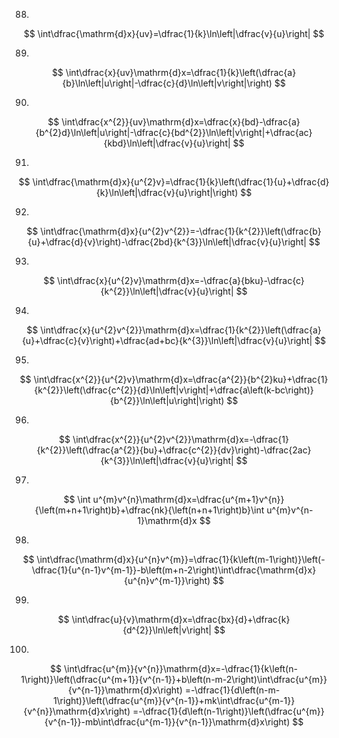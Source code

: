 
88.
$$
\int\dfrac{\mathrm{d}x}{uv}=\dfrac{1}{k}\ln\left|\dfrac{v}{u}\right|
$$

89.
$$
\int\dfrac{x}{uv}\mathrm{d}x=\dfrac{1}{k}\left(\dfrac{a}{b}\ln\left|u\right|-\dfrac{c}{d}\ln\left|v\right|\right) 
$$

90.
$$
\int\dfrac{x^{2}}{uv}\mathrm{d}x=\dfrac{x}{bd}-\dfrac{a}{b^{2}d}\ln\left|u\right|-\dfrac{c}{bd^{2}}\ln\left|v\right|+\dfrac{ac}{kbd}\ln\left|\dfrac{v}{u}\right|
$$

91.
$$
\int\dfrac{\mathrm{d}x}{u^{2}v}=\dfrac{1}{k}\left(\dfrac{1}{u}+\dfrac{d}{k}\ln\left|\dfrac{v}{u}\right|\right) 
$$

92.
$$
\int\dfrac{\mathrm{d}x}{u^{2}v^{2}}=-\dfrac{1}{k^{2}}\left(\dfrac{b}{u}+\dfrac{d}{v}\right)-\dfrac{2bd}{k^{3}}\ln\left|\dfrac{v}{u}\right|
$$

93.
$$
\int\dfrac{x}{u^{2}v}\mathrm{d}x=-\dfrac{a}{bku}-\dfrac{c}{k^{2}}\ln\left|\dfrac{v}{u}\right|
$$

94.
$$
\int\dfrac{x}{u^{2}v^{2}}\mathrm{d}x=\dfrac{1}{k^{2}}\left(\dfrac{a}{u}+\dfrac{c}{v}\right)+\dfrac{ad+bc}{k^{3}}\ln\left|\dfrac{v}{u}\right|
$$

95.
$$
\int\dfrac{x^{2}}{u^{2}v}\mathrm{d}x=\dfrac{a^{2}}{b^{2}ku}+\dfrac{1}{k^{2}}\left(\dfrac{c^{2}}{d}\ln\left|v\right|+\dfrac{a\left(k-bc\right)}{b^{2}}\ln\left|u\right|\right) 
$$

96.
$$
\int\dfrac{x^{2}}{u^{2}v^{2}}\mathrm{d}x=-\dfrac{1}{k^{2}}\left(\dfrac{a^{2}}{bu}+\dfrac{c^{2}}{dv}\right)-\dfrac{2ac}{k^{3}}\ln\left|\dfrac{v}{u}\right|
$$

97.
$$
\int u^{m}v^{n}\mathrm{d}x=\dfrac{u^{m+1}v^{n}}{\left(m+n+1\right)b}+\dfrac{nk}{\left(n+n+1\right)b}\int u^{m}v^{n-1}\mathrm{d}x
$$

98.
$$
\int\dfrac{\mathrm{d}x}{u^{n}v^{m}}=\dfrac{1}{k\left(m-1\right)}\left(-\dfrac{1}{u^{n-1}v^{m-1}}-b\left(m+n-2\right)\int\dfrac{\mathrm{d}x}{u^{n}v^{m-1}}\right) 
$$

99.
$$
\int\dfrac{u}{v}\mathrm{d}x=\dfrac{bx}{d}+\dfrac{k}{d^{2}}\ln\left|v\right|
$$

100.
$$
\int\dfrac{u^{m}}{v^{n}}\mathrm{d}x=-\dfrac{1}{k\left(n-1\right)}\left(\dfrac{u^{m+1}}{v^{n-1}}+b\left(n-m-2\right)\int\dfrac{u^{m}}{v^{n-1}}\mathrm{d}x\right)
=-\dfrac{1}{d\left(n-m-1\right)}\left(\dfrac{u^{m}}{v^{n-1}}+mk\int\dfrac{u^{m-1}}{v^{n}}\mathrm{d}x\right)
=-\dfrac{1}{d\left(n-1\right)}\left(\dfrac{u^{m}}{v^{n-1}}-mb\int\dfrac{u^{m-1}}{v^{n-1}}\mathrm{d}x\right) 
$$
